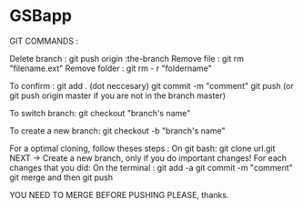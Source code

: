 # GSBapp

GIT COMMANDS :

Delete branch : git push origin :the-branch
Remove file : git rm "filename.ext"
Remove folder : git rm - r "foldername"

To confirm :
git add . (dot neccesary)
git commit -m "comment"
git push (or git push origin master if you are not in the branch master)

To switch branch:
git checkout "branch's name"

To create a new branch: 
git checkout -b "branch's name"

For a optimal cloning, follow theses steps :
On git bash:
git clone url.git
NEXT -> Create a new branch, only if you do important changes! 
For each changes that you did: 
On the terminal : 
git add -a
git commit -m "comment"
git merge
and then git push



YOU NEED TO MERGE BEFORE PUSHING PLEASE, thanks.

